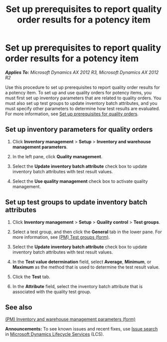 ﻿---
title: Set up prerequisites to report quality order results for a potency item
TOCTitle: Set up prerequisites to report quality order results for a potency item
ms:assetid: 7b7c956a-9722-433d-b894-da753bd3906e
ms:mtpsurl: https://technet.microsoft.com/en-us/library/JJ838739(v=AX.60)
ms:contentKeyID: 50120622
ms.date: 04/18/2014
mtps_version: v=AX.60
---

# Set up prerequisites to report quality order results for a potency item 


_**Applies To:** Microsoft Dynamics AX 2012 R3, Microsoft Dynamics AX 2012 R2_

Use this procedure to set up prerequisites to report quality order results for a potency item. To set up and use quality orders for potency items, you must first set up inventory parameters that are related to quality orders. You must also set up test groups to update inventory batch attributes, and you must specify other parameters to determine how test results are evaluated. For more information, see [Set up prerequisites for quality orders](set-up-prerequisites-for-quality-orders.md).

## Set up inventory parameters for quality orders

1.  Click **Inventory management** \> **Setup** \> **Inventory and warehouse management parameters**.

2.  In the left pane, click **Quality management**.

3.  Select the **Update inventory batch attribute** check box to update inventory batch attributes with test result values.

4.  Select the **Use quality management** check box to activate quality management.

## Set up test groups to update inventory batch attributes

1.  Click **Inventory management** \> **Setup** \> **Quality control** \> **Test groups**.

2.  Select a test group, and then click the **General** tab in the lower pane. For more information, see [(PM) Test groups (form)](https://technet.microsoft.com/en-us/library/hh328633\(v=ax.60\)).

3.  Select the **Update inventory batch attribute** check box to update inventory batch attributes with test result values.

4.  In the **Test value determination** field, select **Average**, **Minimum**, or **Maximum** as the method that is used to determine the test result value.

5.  Click the **Test** tab.

6.  In the **Attribute** field, select the inventory batch attribute that is associated with the quality test group.

## See also

[(PM) Inventory and warehouse management parameters (form)](https://technet.microsoft.com/en-us/library/hh352320\(v=ax.60\))

  
**Announcements:** To see known issues and recent fixes, use [Issue search](http://go.microsoft.com/fwlink/?linkid=389258) in [Microsoft Dynamics Lifecycle Services](http://go.microsoft.com/fwlink/?linkid=306505) (LCS).

